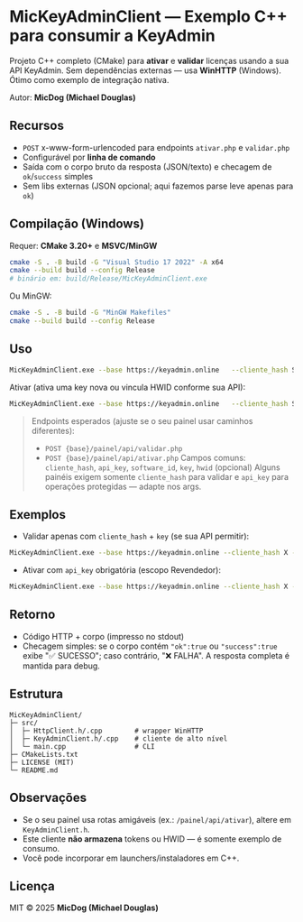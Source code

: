 # MicKeyAdminClient — Exemplo C++ para consumir a KeyAdmin 

Projeto C++ completo (CMake) para **ativar** e **validar** licenças usando a sua API KeyAdmin.
Sem dependências externas — usa **WinHTTP** (Windows). Ótimo como exemplo de integração nativa.

Autor: **MicDog (Michael Douglas)**

## Recursos
- `POST` x-www-form-urlencoded para endpoints `ativar.php` e `validar.php`
- Configurável por **linha de comando**
- Saída com o corpo bruto da resposta (JSON/texto) e checagem de `ok`/`success` simples
- Sem libs externas (JSON opcional; aqui fazemos parse leve apenas para `ok`)

## Compilação (Windows)
Requer: **CMake 3.20+** e **MSVC/MinGW**

```bash
cmake -S . -B build -G "Visual Studio 17 2022" -A x64
cmake --build build --config Release
# binário em: build/Release/MicKeyAdminClient.exe
```

Ou MinGW:
```bash
cmake -S . -B build -G "MinGW Makefiles"
cmake --build build --config Release
```

## Uso
```bash
MicKeyAdminClient.exe --base https://keyadmin.online   --cliente_hash SEU_CLIENTE_HASH   --api_key SUA_API_KEY   --software_id 29   --key MicDog-XXXX-YYYY   --hwid PC-UUID-OPCIONAL validate
```

Ativar (ativa uma key nova ou vincula HWID conforme sua API):
```bash
MicKeyAdminClient.exe --base https://keyadmin.online   --cliente_hash SEU_CLIENTE_HASH   --api_key SUA_API_KEY   --software_id 29   --key MicDog-XXXX-YYYY   --hwid ABCD-1234-EFGH activate
```

> Endpoints esperados (ajuste se o seu painel usar caminhos diferentes):
> - `POST {base}/painel/api/validar.php`
> - `POST {base}/painel/api/ativar.php`
> Campos comuns: `cliente_hash`, `api_key`, `software_id`, `key`, `hwid` (opcional) 
> Alguns painéis exigem somente `cliente_hash` para validar e `api_key` para operações protegidas — adapte nos args.

## Exemplos
- Validar apenas com `cliente_hash` + `key` (se sua API permitir):
```bash
MicKeyAdminClient.exe --base https://keyadmin.online --cliente_hash X --software_id 29 --key MicDog-AAAA validate
```
- Ativar com `api_key` obrigatória (escopo Revendedor):
```bash
MicKeyAdminClient.exe --base https://keyadmin.online --cliente_hash X --api_key Y --software_id 29 --key MicDog-AAAA --hwid HOST-UUID activate
```

## Retorno
- Código HTTP + corpo (impresso no stdout)
- Checagem simples: se o corpo contém `"ok":true` ou `"success":true` exibe "✅ SUCESSO"; caso contrário, "❌ FALHA".
A resposta completa é mantida para debug.

## Estrutura
```
MicKeyAdminClient/
├─ src/
│  ├─ HttpClient.h/.cpp        # wrapper WinHTTP
│  ├─ KeyAdminClient.h/.cpp    # cliente de alto nível
│  └─ main.cpp                 # CLI
├─ CMakeLists.txt
├─ LICENSE (MIT)
└─ README.md
```

## Observações
- Se o seu painel usa rotas amigáveis (ex.: `/painel/api/ativar`), altere em `KeyAdminClient.h`.
- Este cliente **não armazena** tokens ou HWID — é somente exemplo de consumo.
- Você pode incorporar em launchers/instaladores em C++.

## Licença
MIT © 2025 **MicDog (Michael Douglas)**
